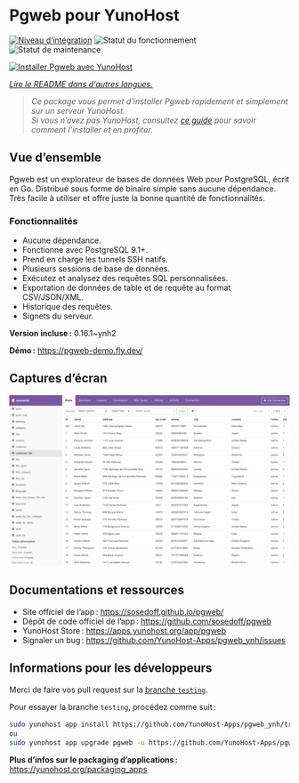 <!--
Nota bene : ce README est automatiquement généré par <https://github.com/YunoHost/apps/tree/master/tools/readme_generator>
Il NE doit PAS être modifié à la main.
-->

# Pgweb pour YunoHost

[![Niveau d’intégration](https://dash.yunohost.org/integration/pgweb.svg)](https://ci-apps.yunohost.org/ci/apps/pgweb/) ![Statut du fonctionnement](https://ci-apps.yunohost.org/ci/badges/pgweb.status.svg) ![Statut de maintenance](https://ci-apps.yunohost.org/ci/badges/pgweb.maintain.svg)

[![Installer Pgweb avec YunoHost](https://install-app.yunohost.org/install-with-yunohost.svg)](https://install-app.yunohost.org/?app=pgweb)

*[Lire le README dans d'autres langues.](./ALL_README.md)*

> *Ce package vous permet d’installer Pgweb rapidement et simplement sur un serveur YunoHost.*  
> *Si vous n’avez pas YunoHost, consultez [ce guide](https://yunohost.org/install) pour savoir comment l’installer et en profiter.*

## Vue d’ensemble

Pgweb est un explorateur de bases de données Web pour PostgreSQL, écrit en Go. Distribué sous forme de binaire simple sans aucune dépendance. Très facile à utiliser et offre juste la bonne quantité de fonctionnalités.

### Fonctionnalités

- Aucune dépendance.
- Fonctionne avec PostgreSQL 9.1+.
- Prend en charge les tunnels SSH natifs.
- Plusieurs sessions de base de données.
- Exécutez et analysez des requêtes SQL personnalisées.
- Exportation de données de table et de requête au format CSV/JSON/XML.
- Historique des requêtes.
- Signets du serveur.


**Version incluse :** 0.16.1~ynh2

**Démo :** <https://pgweb-demo.fly.dev/>

## Captures d’écran

![Capture d’écran de Pgweb](./doc/screenshots/screenshot.png)

## Documentations et ressources

- Site officiel de l’app : <https://sosedoff.github.io/pgweb/>
- Dépôt de code officiel de l’app : <https://github.com/sosedoff/pgweb>
- YunoHost Store : <https://apps.yunohost.org/app/pgweb>
- Signaler un bug : <https://github.com/YunoHost-Apps/pgweb_ynh/issues>

## Informations pour les développeurs

Merci de faire vos pull request sur la [branche `testing`](https://github.com/YunoHost-Apps/pgweb_ynh/tree/testing).

Pour essayer la branche `testing`, procédez comme suit :

```bash
sudo yunohost app install https://github.com/YunoHost-Apps/pgweb_ynh/tree/testing --debug
ou
sudo yunohost app upgrade pgweb -u https://github.com/YunoHost-Apps/pgweb_ynh/tree/testing --debug
```

**Plus d’infos sur le packaging d’applications :** <https://yunohost.org/packaging_apps>
